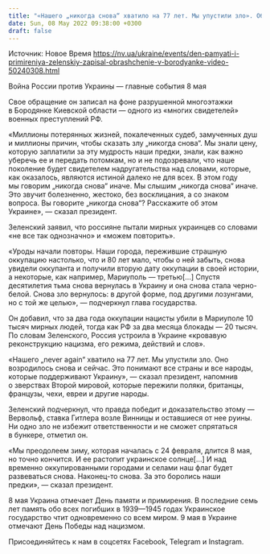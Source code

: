 ```yaml
---
title: "«Нашего „никогда снова“ хватило на 77 лет. Мы упустили зло». Обращение Зеленского из разрушенной оккупантами Бородянки"
date: Sun, 08 May 2022 09:38:00 +0300
draft: false
---
```

Источник: Новое Время https://nv.ua/ukraine/events/den-pamyati-i-primireniya-zelenskiy-zapisal-obrashchenie-v-borodyanke-video-50240308.html


Война России против Украины — главные события 8 мая

Свое обращение он записал на фоне разрушенной многоэтажки в Бородянке Киевской области — одного из «многих свидетелей» военных преступлений РФ.

«Миллионы потерянных жизней, покалеченных судеб, замученных душ и миллионы причин, чтобы сказать злу „никогда снова“. Мы знали цену, которую заплатили за эту мудрость наши предки, знали, как важно уберечь ее и передать потомкам, но и не подозревали, что наше поколение будет свидетелем надругательства над словами, которые, как оказалось, являются истиной далеко не для всех. В этом году мы говорим „никогда снова“ иначе. Мы слышим „никогда снова“ иначе. Это звучит болезненно, жестоко, без восклицания, а со знаком вопроса. Вы говорите „никогда снова“? Расскажите об этом Украине», — сказал президент.

Зеленский заявил, что россияне пытали мирных украинцев со словами «не все так однозначно» и «можем повторить».

«Уроды начали повторы. Наши города, пережившие страшную оккупацию настолько, что и 80 лет мало, чтобы о ней забыть, снова увидели оккупанта и получили вторую дату оккупации в своей истории, а некоторые, как например, Мариуполь — третью[…] Спустя десятилетия тьма снова вернулась в Украину и она снова стала черно-белой. Снова зло вернулось: в другой форме, под другими лозунгами, но с той же целью», — подчеркнул глава государства.

Он добавил, что за два года оккупации нацисты убили в Мариуполе 10 тысяч мирных людей, тогда как РФ за два месяца блокады — 20 тысяч. По словам Зеленского, Россия устроила в Украине «кровавую реконструкцию нацизма, его режима, действий и слов».

«Нашего „never again“ хватило на 77 лет. Мы упустили зло. Оно возродилось снова и сейчас. Это понимают все страны и все народы, которые поддерживают Украину», — сказал президент, напомнив о зверствах Второй мировой, которые пережили поляки, британцы, французы, чехи, евреи и другие народы.

Зеленский подчеркнул, что правда победит и доказательство этому — Вервольф, ставка Гитлера возле Винницы и оставшиеся от нее руины. Ни одно зло не избежит ответственности и не сможет спрятаться в бункере, отметил он.

«Мы преодолеем зиму, которая началась с 24 февраля, длится 8 мая, но точно кончится. И ее растопит украинское солнце[…] И над временно оккупированными городами и селами наш флаг будет развеваться снова. Наконец-то снова. За это боролись наши предки», — сказал президент.

8 мая Украина отмечает День памяти и примирения. В последние семь лет память обо всех погибших в 1939—1945 годах Украинское государство чтит одновременно со всем миром. 9 мая в Украине отмечают День Победы над нацизмом.

Присоединяйтесь к нам в соцсетях Facebook, Telegram и Instagram.
